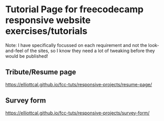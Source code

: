 # Tutorial Page for freecodecamp responsive website exercises/tutorials
Note: I have specifically focussed on each requirement and not the look-and-feel of the sites, so I know they need a lot of tweaking before they would be published!

## Tribute/Resume page
https://elliottcal.github.io/fcc-tuts/responsive-projects/resume-page/

## Survey form
https://elliottcal.github.io/fcc-tuts/responsive-projects/survey-form/